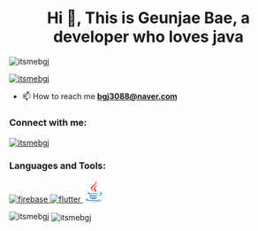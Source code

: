 <h1 align="center">Hi 👋, This is Geunjae Bae, a developer who loves java</h1>
<p align="left"> <img src="https://komarev.com/ghpvc/?username=itsmebgj&label=Profile%20views&color=0e75b6&style=flat" alt="itsmebgj" /> </p>

<p align="left"> <a href="https://github.com/ryo-ma/github-profile-trophy"><img src="https://github-profile-trophy.vercel.app/?username=itsmebgj" alt="itsmebgj" /></a> </p>

- 📫 How to reach me **bgj3088@naver.com**

<h3 align="left">Connect with me:</h3>
<p align="left">
<a href="https://instagram.com/itsmebgj" target="blank"><img align="center" src="https://raw.githubusercontent.com/rahuldkjain/github-profile-readme-generator/master/src/images/icons/Social/instagram.svg" alt="itsmebgj" height="30" width="40" /></a>
</p>

<h3 align="left">Languages and Tools:</h3>
<p align="left"> <a href="https://firebase.google.com/" target="_blank" rel="noreferrer"> <img src="https://www.vectorlogo.zone/logos/firebase/firebase-icon.svg" alt="firebase" width="40" height="40"/> </a> <a href="https://flutter.dev" target="_blank" rel="noreferrer"> <img src="https://www.vectorlogo.zone/logos/flutterio/flutterio-icon.svg" alt="flutter" width="40" height="40"/> </a> <a href="https://www.java.com" target="_blank" rel="noreferrer"> <img src="https://raw.githubusercontent.com/devicons/devicon/master/icons/java/java-original.svg" alt="java" width="40" height="40"/> </a> </p>

<p><img align="left" src="https://github-readme-stats.vercel.app/api/top-langs?username=itsmebgj&show_icons=true&locale=en&layout=compact" alt="itsmebgj" /></p>

<p>&nbsp;<img align="center" src="https://github-readme-stats.vercel.app/api?username=itsmebgj&show_icons=true&locale=en" alt="itsmebgj" /></p>
